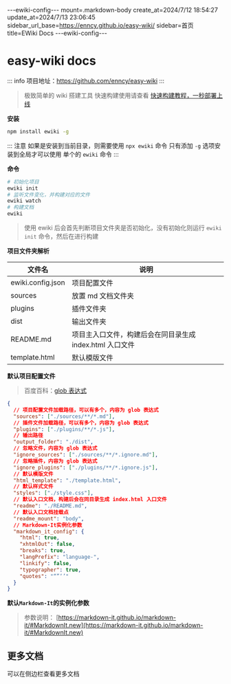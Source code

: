 ---ewiki-config---
mount=.markdown-body
create_at=2024/7/12 18:54:27
update_at=2024/7/13 23:06:45
sidebar_url_base=https://enncy.github.io/easy-wiki/
sidebar=首页
title=EWiki Docs
---ewiki-config---


# easy-wiki docs

::: info
项目地址：https://github.com/enncy/easy-wiki
:::

> 极致简单的 wiki 搭建工具
> 快速构建使用请查看 [快速构建教程，一秒部署上线](https://enncy.github.io/easy-wiki//dist/1_%E5%BF%AB%E9%80%9F%E6%9E%84%E5%BB%BA.html)

**安装**

```sh
npm install ewiki -g
```

::: 注意
如果是安装到当前目录，则需要使用 `npx ewiki` 命令
只有添加 `-g` 选项安装到全局才可以使用 单个的 `ewiki` 命令
::: 

**命令**
  
```sh 
# 初始化项目
ewiki init
# 监听文件变化，并构建对应的文件
ewiki watch  
# 构建文档
ewiki
```

> 使用 ewiki 后会首先判断项目文件夹是否初始化，没有初始化则运行 `ewiki init` 命令，然后在进行构建

**项目文件夹解析**

| 文件名            | 说明                                                     |
| ----------------- | -------------------------------------------------------- |
| ewiki.config.json | 项目配置文件                                             |
| sources           | 放置 md 文档文件夹                                       |
| plugins           | 插件文件夹                                               |
| dist              | 输出文件夹                                               |
| README.md         | 项目主入口文件，构建后会在同目录生成 index.html 入口文件 |
| template.html     | 默认模版文件                                             |

**默认项目配置文件**

> 百度百科：[glob 表达式](<https://en.wikipedia.org/wiki/Glob_(programming)>)

```json
{
  // 项目配置文件加载路径，可以有多个，内容为 glob 表达式
  "sources": ["./sources/**/*.md"],
  // 插件文件加载路径，可以有多个，内容为 glob 表达式
  "plugins": ["./plugins/**/*.js"],
  // 输出路径
  "output_folder": "./dist",
  // 忽略文件，内容为 glob 表达式
  "ignore_sources": ["./sources/**/*.ignore.md"],
  // 忽略插件，内容为 glob 表达式
  "ignore_plugins": ["./plugins/**/*.ignore.js"],
  // 默认模版文件
  "html_template": "./template.html",
  // 默认样式文件
  "styles": ["./style.css"],
  // 默认入口文档，构建后会在同目录生成 index.html 入口文件
  "readme": "./README.md",
  // 默认入口文档挂载点
  "readme_mount": "body",
  // Markdown-It实例化参数
  "markdown_it_config": {
    "html": true,
    "xhtmlOut": false,
    "breaks": true,
    "langPrefix": "language-",
    "linkify": false,
    "typographer": true,
    "quotes": "“”‘’"
  }
}
```

**默认`Markdown-It`的实例化参数**

> 参数说明： [https://markdown-it.github.io/markdown-it/#MarkdownIt.new](https://markdown-it.github.io/markdown-it/#MarkdownIt.new)

## 更多文档

可以在侧边栏查看更多文档